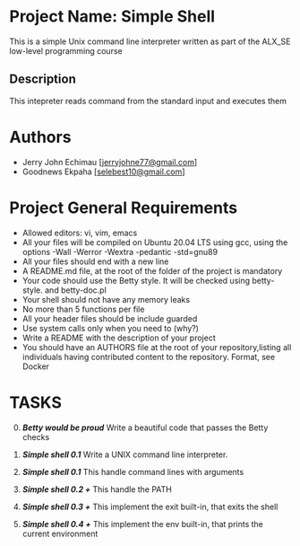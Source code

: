 # Project Name: Simple Shell
This is a simple Unix command line interpreter written as part of the ALX_SE low-level programming course

## Description
This intepreter reads command from the standard input and executes them

# Authors
- Jerry John Echimau [jerryjohne77@gmail.com]
- Goodnews Ekpaha [selebest10@gmail.com]

# Project General Requirements
* Allowed editors: vi, vim, emacs
* All your files will be compiled on Ubuntu 20.04 LTS using gcc,
	using the options -Wall -Werror -Wextra -pedantic -std=gnu89
* All your files should end with a new line
* A README.md file, at the root of the folder of the project is mandatory
* Your code should use the Betty style. It will be checked using betty-style.
	and betty-doc.pl
* Your shell should not have any memory leaks
* No more than 5 functions per file
* All your header files should be include guarded
* Use system calls only when you need to (why?)
* Write a README with the description of your project
* You should have an AUTHORS file at the root of your repository,listing all
	individuals having contributed content to the repository.
	Format, see Docker

# TASKS
0. ***Betty would be proud***
Write a beautiful code that passes the Betty checks

1. ***Simple shell 0.1***
Write a UNIX command line interpreter.

2. ***Simple shell 0.1***
This handle command lines with arguments

3. ***Simple shell 0.2 +***
This handle the PATH

4. ***Simple shell 0.3 +***
This implement the exit built-in, that exits the shell

5. ***Simple shell 0.4 +***
This implement the env built-in, that prints the current environment
